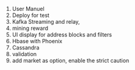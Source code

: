 1) User Manuel
2) Deploy for test
3) Kafka Streaming and relay, 
4) mining reward
5) UI display for address blocks and filters
6) Hbase with Phoenix
7) Cassandra
8) validation
9) add market as option, enable the strict caution
